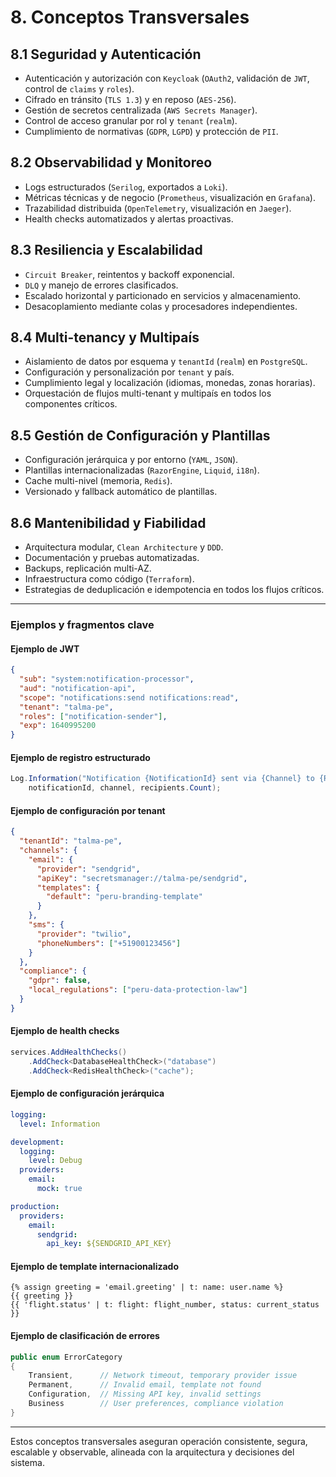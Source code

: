 # 8. Conceptos Transversales

## 8.1 Seguridad y Autenticación

- Autenticación y autorización con `Keycloak` (`OAuth2`, validación de `JWT`, control de `claims` y `roles`).
- Cifrado en tránsito (`TLS 1.3`) y en reposo (`AES-256`).
- Gestión de secretos centralizada (`AWS Secrets Manager`).
- Control de acceso granular por rol y `tenant` (`realm`).
- Cumplimiento de normativas (`GDPR`, `LGPD`) y protección de `PII`.

## 8.2 Observabilidad y Monitoreo

- Logs estructurados (`Serilog`, exportados a `Loki`).
- Métricas técnicas y de negocio (`Prometheus`, visualización en `Grafana`).
- Trazabilidad distribuida (`OpenTelemetry`, visualización en `Jaeger`).
- Health checks automatizados y alertas proactivas.

## 8.3 Resiliencia y Escalabilidad

- `Circuit Breaker`, reintentos y backoff exponencial.
- `DLQ` y manejo de errores clasificados.
- Escalado horizontal y particionado en servicios y almacenamiento.
- Desacoplamiento mediante colas y procesadores independientes.

## 8.4 Multi-tenancy y Multipaís

- Aislamiento de datos por esquema y `tenantId` (`realm`) en `PostgreSQL`.
- Configuración y personalización por `tenant` y país.
- Cumplimiento legal y localización (idiomas, monedas, zonas horarias).
- Orquestación de flujos multi-tenant y multipaís en todos los componentes críticos.

## 8.5 Gestión de Configuración y Plantillas

- Configuración jerárquica y por entorno (`YAML`, `JSON`).
- Plantillas internacionalizadas (`RazorEngine`, `Liquid`, `i18n`).
- Cache multi-nivel (memoria, `Redis`).
- Versionado y fallback automático de plantillas.

## 8.6 Mantenibilidad y Fiabilidad

- Arquitectura modular, `Clean Architecture` y `DDD`.
- Documentación y pruebas automatizadas.
- Backups, replicación multi-AZ.
- Infraestructura como código (`Terraform`).
- Estrategias de deduplicación e idempotencia en todos los flujos críticos.

---

### Ejemplos y fragmentos clave

#### Ejemplo de JWT

```json
{
  "sub": "system:notification-processor",
  "aud": "notification-api",
  "scope": "notifications:send notifications:read",
  "tenant": "talma-pe",
  "roles": ["notification-sender"],
  "exp": 1640995200
}
```

#### Ejemplo de registro estructurado

```csharp
Log.Information("Notification {NotificationId} sent via {Channel} to {RecipientCount} recipients",
    notificationId, channel, recipients.Count);
```

#### Ejemplo de configuración por tenant

```json
{
  "tenantId": "talma-pe",
  "channels": {
    "email": {
      "provider": "sendgrid",
      "apiKey": "secretsmanager://talma-pe/sendgrid",
      "templates": {
        "default": "peru-branding-template"
      }
    },
    "sms": {
      "provider": "twilio",
      "phoneNumbers": ["+51900123456"]
    }
  },
  "compliance": {
    "gdpr": false,
    "local_regulations": ["peru-data-protection-law"]
  }
}
```

#### Ejemplo de health checks

```csharp
services.AddHealthChecks()
    .AddCheck<DatabaseHealthCheck>("database")
    .AddCheck<RedisHealthCheck>("cache");
```

#### Ejemplo de configuración jerárquica

```yaml
logging:
  level: Information

development:
  logging:
    level: Debug
  providers:
    email:
      mock: true

production:
  providers:
    email:
      sendgrid:
        api_key: ${SENDGRID_API_KEY}
```

#### Ejemplo de template internacionalizado

```liquid
{% assign greeting = 'email.greeting' | t: name: user.name %}
{{ greeting }}
{{ 'flight.status' | t: flight: flight_number, status: current_status }}
```

#### Ejemplo de clasificación de errores

```csharp
public enum ErrorCategory
{
    Transient,      // Network timeout, temporary provider issue
    Permanent,      // Invalid email, template not found
    Configuration,  // Missing API key, invalid settings
    Business        // User preferences, compliance violation
}
```

---

Estos conceptos transversales aseguran operación consistente, segura, escalable y observable, alineada con la arquitectura y decisiones del sistema.
